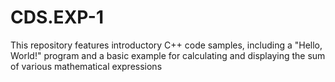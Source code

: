 # CDS.EXP-1
This repository features introductory C++ code samples, including a "Hello, World!" program and a basic example for calculating and displaying the sum of various mathematical expressions
